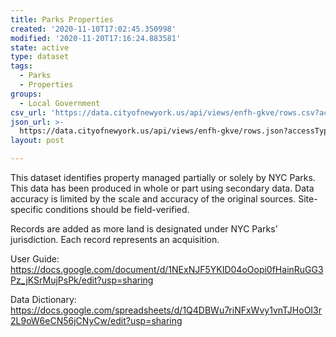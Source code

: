 ```yaml
---
title: Parks Properties
created: '2020-11-10T17:02:45.350998'
modified: '2020-11-20T17:16:24.883581'
state: active
type: dataset
tags:
  - Parks
  - Properties
groups:
  - Local Government
csv_url: 'https://data.cityofnewyork.us/api/views/enfh-gkve/rows.csv?accessType=DOWNLOAD'
json_url: >-
  https://data.cityofnewyork.us/api/views/enfh-gkve/rows.json?accessType=DOWNLOAD
layout: post

---
```

This dataset identifies property managed partially or solely by NYC Parks. This data has been produced in whole or part using secondary data. Data accuracy is limited by the scale and accuracy of the original sources. Site-specific conditions should be field-verified. 

Records are added as more land is designated under NYC Parks’ jurisdiction. Each record represents an acquisition. 

User Guide: https://docs.google.com/document/d/1NExNJF5YKID04oOopi0fHainRuGG3Pz_jKSrMujPsPk/edit?usp=sharing

Data Dictionary: https://docs.google.com/spreadsheets/d/1Q4DBWu7riNFxWvy1vnTJHoOI3r2L9oW6eCN56jCNyCw/edit?usp=sharing

